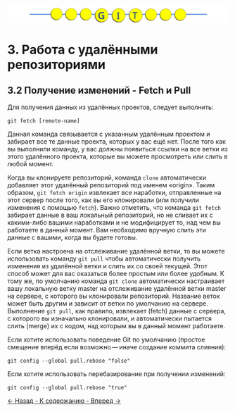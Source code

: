 ![Gitmanul_logo](/G_logo_2.svg)
# 3. Работа с удалёнными репозиториями

## 3.2 Получение изменений - Fetch и Pull

Для получения данных из удалённых проектов, следует выполнить:

    git fetch [remote-name]

Данная команда связывается с указанным удалённым проектом и забирает все те данные проекта, которых у вас ещё нет. После того как вы выполнили команду, у вас должны появиться ссылки на все ветки из этого удалённого проекта, которые вы можете просмотреть или слить в любой момент.

Когда вы клонируете репозиторий, команда <code>clone</code> автоматически добавляет этот удалённый репозиторий под именем «origin». Таким образом, <code>git fetch origin</code> извлекает все наработки, отправленные на этот сервер после того, как вы его клонировали (или получили изменения с помощью <code>fetch</code>). Важно отметить, что команда <code>git fetch</code> забирает данные в ваш локальный репозиторий, но не сливает их с какими-либо вашими наработками и не модифицирует то, над чем вы работаете в данный момент. Вам необходимо вручную слить эти данные с вашими, когда вы будете готовы.

Если ветка настроена на отслеживание удалённой ветки, то вы можете использовать команду <code>git pull</code> чтобы автоматически получить изменения из удалённой ветки и слить их со своей текущей. Этот способ может для вас оказаться более простым или более удобным. К тому же, по умолчанию команда <code>git clone</code> автоматически настраивает вашу локальную ветку master на отслеживание удалённой ветки master на сервере, с которого вы клонировали репозиторий. Название веток может быть другим и зависит от ветки по умолчанию на сервере. Выполнение <code>git pull</code>, как правило, извлекает (fetch) данные с сервера, с которого вы изначально клонировали, и автоматически пытается слить (merge) их с кодом, над которым вы в данный момент работаете.

Если хотите использовать поведение Git по умолчанию (простое смещение вперёд если возможно — иначе создание коммита слияния): 

    git config --global pull.rebase "false"

Если хотите использовать перебазирование при получении изменений: 

    git config --global pull.rebase "true"

[ <- Назад ](/3.2.md)[ - К содержанию - ](/readme.md)[ Вперед -> ](/3.4.md)